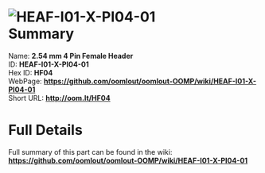 
![HEAF-I01-X-PI04-01](https://github.com/oomlout/oomlout-OOMP/blob/master/parts/HEAF-I01-X-PI04-01/HEAF-I01-X-PI04-01_420.jpg)   
Summary
=================
  
Name: __2.54 mm 4 Pin Female Header__    
ID: __HEAF-I01-X-PI04-01__   
Hex ID: __HF04__   
WebPage: __https://github.com/oomlout/oomlout-OOMP/wiki/HEAF-I01-X-PI04-01__   
Short URL: __http://oom.lt/HF04__   

Full Details
==========================
Full summary of this part can be found in the wiki:   
__https://github.com/oomlout/oomlout-OOMP/wiki/HEAF-I01-X-PI04-01__    

